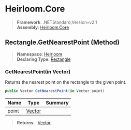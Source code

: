 # Heirloom.Core

> **Framework**: .NETStandard,Version=v2.1  
> **Assembly**: [Heirloom.Core][0]

## Rectangle.GetNearestPoint (Method)

> **Namespace**: [Heirloom][0]  
> **Declaring Type**: [Rectangle][1]

### GetNearestPoint(in Vector)

Returns the nearest point on the rectangle to the given point.

```cs
public Vector GetNearestPoint(in Vector point)
```

| Name  | Type        | Summary |
|-------|-------------|---------|
| point | [Vector][2] |         |

> **Returns** - [Vector][2]

[0]: ../../../Heirloom.Core.md
[1]: ../Rectangle.md
[2]: ../Vector.md
